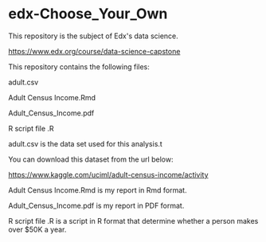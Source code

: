 # edx-Choose_Your_Own

This repository is the subject of Edx's data science.

https://www.edx.org/course/data-science-capstone

This repository contains the following files:

adult.csv

Adult Census Income.Rmd

Adult_Census_Income.pdf

R script file .R

adult.csv is the data set used for this analysis.t

You can download this dataset from the url below:

https://www.kaggle.com/uciml/adult-census-income/activity

Adult Census Income.Rmd is my report in Rmd format.

Adult_Census_Income.pdf is my report in PDF format.

R script file .R is a script in R format that determine whether a person makes over $50K a year.
